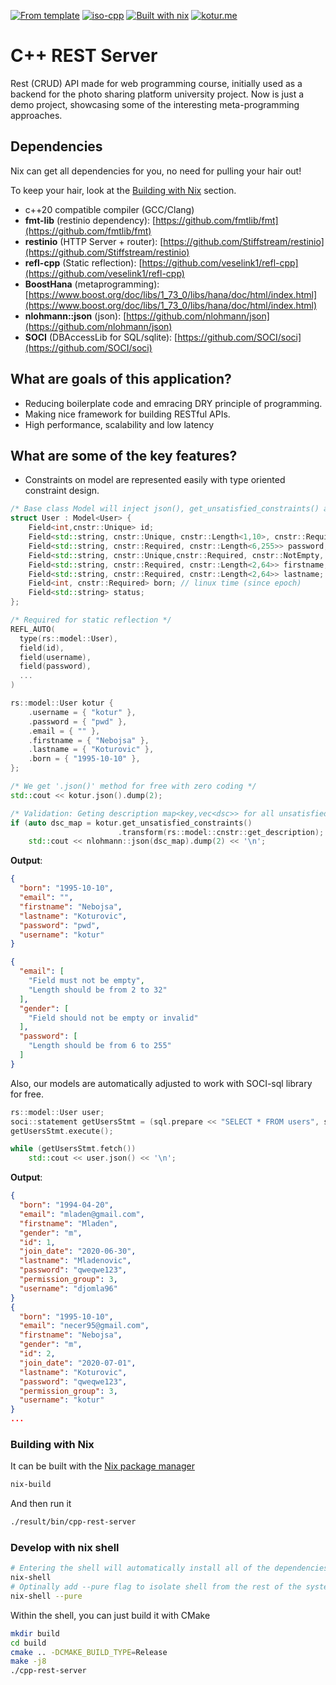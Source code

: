 [![From template](https://img.shields.io/badge/From-Template-lighblack/?style=flat&color=white&logo=github)](https://github.com/nkoturovic/cpp-nix-project-template)
[![iso-cpp](https://img.shields.io/badge/C++-blue.svg?style=flat&logo=c%2B%2B)](https://isocpp.org/)
[![Built with nix](https://img.shields.io/static/v1?style=flat&logo=nixos&logoColor=white&label=&message=Built%20with%20Nix&color=41439a)](https://builtwithnix.org/)
[![kotur.me](https://img.shields.io/badge/Author-kotur.me-blue?style=flat)](https://kotur.me)

# C++ REST Server 

Rest (CRUD) API made for web programming course, initially used as a backend for the photo sharing platform university project.
Now is just a demo project, showcasing some of the interesting meta-programming approaches.

## Dependencies

Nix can get all dependencies for you, no need for pulling your hair out!

To keep your hair, look at the [Building with Nix](#building-with-nix) section.

- c++20 compatible compiler (GCC/Clang)
- **fmt-lib** (restinio dependency): [https://github.com/fmtlib/fmt](https://github.com/fmtlib/fmt)
- **restinio** (HTTP Server + router): [https://github.com/Stiffstream/restinio](https://github.com/Stiffstream/restinio)
- **refl-cpp** (Static reflection): [https://github.com/veselink1/refl-cpp](https://github.com/veselink1/refl-cpp)
- **BoostHana** (metaprogramming): [https://www.boost.org/doc/libs/1_73_0/libs/hana/doc/html/index.html](https://www.boost.org/doc/libs/1_73_0/libs/hana/doc/html/index.html)
- **nlohmann::json** (json): [https://github.com/nlohmann/json](https://github.com/nlohmann/json)
- **SOCI** (DBAccessLib for SQL/sqlite): [https://github.com/SOCI/soci](https://github.com/SOCI/soci)

## What are goals of this application?

- Reducing boilerplate code and emracing DRY principle of programming.
- Making nice framework for building RESTful APIs.
- High performance, scalability and low latency

## What are some of the key features?

- Constraints on model are represented easily with type oriented constraint design.

```c++
/* Base class Model will inject json(), get_unsatisfied_constraints() and more similar methods */
struct User : Model<User> {
    Field<int,cnstr::Unique> id;
    Field<std::string, cnstr::Unique, cnstr::Length<1,10>, cnstr::Required> username;
    Field<std::string, cnstr::Required, cnstr::Length<6,255>> password;
    Field<std::string, cnstr::Unique,cnstr::Required, cnstr::NotEmpty, cnstr::Length<2,32>> email;
    Field<std::string, cnstr::Required, cnstr::Length<2,64>> firstname;
    Field<std::string, cnstr::Required, cnstr::Length<2,64>> lastname;
    Field<int, cnstr::Required> born; // linux time (since epoch)
    Field<std::string> status;
};

/* Required for static reflection */
REFL_AUTO(
  type(rs::model::User),
  field(id),
  field(username),
  field(password),
  ...
)
```

```c++
rs::model::User kotur {
    .username = { "kotur" },
    .password = { "pwd" },
    .email = { "" },
    .firstname = { "Nebojsa" },
    .lastname = { "Koturovic" },
    .born = { "1995-10-10" },
};

/* We get '.json()' method for free with zero coding */
std::cout << kotur.json().dump(2);

/* Validation: Geting description map<key,vec<dsc>> for all unsatisfied constraints */
if (auto dsc_map = kotur.get_unsatisfied_constraints()
                        .transform(rs::model::cnstr::get_description); !dsc_map.empty())
    std::cout << nlohmann::json(dsc_map).dump(2) << '\n';
```

**Output**:

```json
{
  "born": "1995-10-10",
  "email": "",
  "firstname": "Nebojsa",
  "lastname": "Koturovic",
  "password": "pwd",
  "username": "kotur"
}

{
  "email": [
    "Field must not be empty",
    "Length should be from 2 to 32"
  ],
  "gender": [
    "Field should not be empty or invalid"
  ],
  "password": [
    "Length should be from 6 to 255"
  ]
}
```

Also, our models are automatically adjusted to work with SOCI-sql library for free.

```c++
rs::model::User user;
soci::statement getUsersStmt = (sql.prepare << "SELECT * FROM users", soci::into(user));
getUsersStmt.execute();

while (getUsersStmt.fetch())
    std::cout << user.json() << '\n';
```

**Output**:

```json
{
  "born": "1994-04-20",
  "email": "mladen@gmail.com",
  "firstname": "Mladen",
  "gender": "m",
  "id": 1,
  "join_date": "2020-06-30",
  "lastname": "Mladenovic",
  "password": "qweqwe123",
  "permission_group": 3,
  "username": "djomla96"
}
{
  "born": "1995-10-10",
  "email": "necer95@gmail.com",
  "firstname": "Nebojsa",
  "gender": "m",
  "id": 2,
  "join_date": "2020-07-01",
  "lastname": "Koturovic",
  "password": "qweqwe123",
  "permission_group": 3,
  "username": "kotur"
}
...
```

### Building with Nix

It can be built with the [Nix package manager](https://nixos.org/download.html)

```sh
nix-build
```

And then run it

```sh
./result/bin/cpp-rest-server
```

### Develop with nix shell

```sh
# Entering the shell will automatically install all of the dependencies
nix-shell 
# Optinally add --pure flag to isolate shell from the rest of the system
nix-shell --pure
```

Within the shell, you can just build it with CMake

```sh
mkdir build
cd build
cmake .. -DCMAKE_BUILD_TYPE=Release
make -j8
./cpp-rest-server
```
